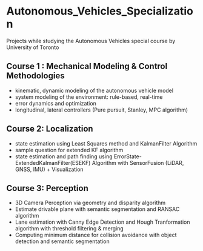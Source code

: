 # Autonomous_Vehicles_Specialization
Projects while studying the Autonomous Vehicles special course by University of Toronto

## Course 1 : Mechanical Modeling & Control Methodologies
* kinematic, dynamic modeling of the autonomous vehicle model
* system modeling of the environment: rule-based, real-time
* error dynamics and optimization
* longitudinal, lateral controllers (Pure pursuit, Stanley, MPC algorithm)

## Course 2: Localization
* state estimation using Least Squares method and KalmanFilter Algorithm
* sample question for extended KF algorithm
* state estimation and path finding using ErrorState-ExtendedKalmanFilter(ESEKF) Algorithm with SensorFusion (LiDAR, GNSS, IMU) + Visualization

## Course 3: Perception
* 3D Camera Perception via geometry and disparity algorithm
* Estimate drivable plane with semantic segmentation and RANSAC algorithm
* Lane estimation with Canny Edge Detection and Hough Tranformation algorithm with threshold filtering & merging
* Computing minimum distance for collision avoidance with object detection and semantic segmentation
